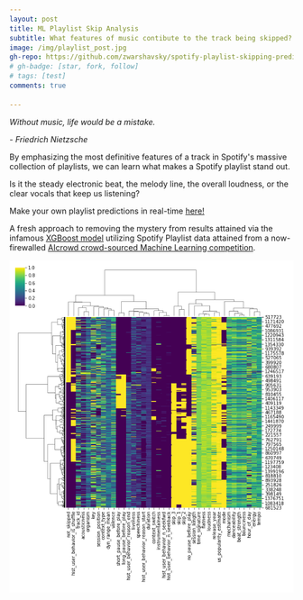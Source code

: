 ```yaml
---
layout: post
title: ML Playlist Skip Analysis
subtitle: What features of music contibute to the track being skipped?
image: /img/playlist_post.jpg
gh-repo: https://github.com/zwarshavsky/spotify-playlist-skipping-predictions
# gh-badge: [star, fork, follow]
# tags: [test]
comments: true

---
```


*Without music,
life would be a mistake.*

*- Friedrich Nietzsche*

By emphasizing the most definitive features of a track in Spotify's massive collection of playlists, we can learn what makes a Spotify playlist stand out.

Is it the steady electronic beat, the melody line, the overall loudness, or the clear vocals that keep us listening?

Make your own playlist predictions in real-time [here!](https://playlist-predictions.herokuapp.com/predictions)

A fresh approach to removing the mystery from results attained via the infamous [XGBoost model](https://xgboost.readthedocs.io/en/latest/get_started.html) utilizing Spotify Playlist data attained from a now-firewalled [AIcrowd crowd-sourced Machine Learning competition](https://www.aicrowd.com/challenges/spotify-sequential-skip-prediction-challenge/leaderboards).  

[![rank](/img/sb_corellation_matrix.png)](https://playlist-predictions.herokuapp.com/)
